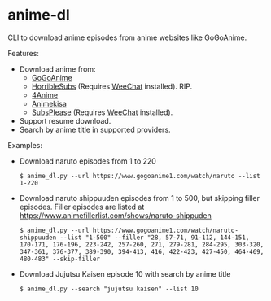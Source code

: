 # anime-dl
CLI to download anime episodes from anime websites like GoGoAnime.

Features:
  - Download anime from:
    - [GoGoAnime]
    - [HorribleSubs] (Requires [WeeChat] installed). RIP.
    - [4Anime]
    - [Animekisa]
    - [SubsPlease] (Requires [WeeChat] installed).
  - Support resume download.
  - Search by anime title in supported providers.

Examples:
  - Download naruto episodes from 1 to 220
    ```console
    $ anime_dl.py --url https://www.gogoanime1.com/watch/naruto --list 1-220
    ```
    
  - Download naruto shippuuden episodes from 1 to 500, but skipping filler episodes. Filler episodes are listed at https://www.animefillerlist.com/shows/naruto-shippuden
    ```console
    $ anime_dl.py --url https://www.gogoanime1.com/watch/naruto-shippuuden --list "1-500" --filler "28, 57-71, 91-112, 144-151, 170-171, 176-196, 223-242, 257-260, 271, 279-281, 284-295, 303-320, 347-361, 376-377, 389-390, 394-413, 416, 422-423, 427-450, 464-469, 480-483" --skip-filler
    ```
  - Download Jujutsu Kaisen episode 10 with search by anime title
    ```console
    $ anime_dl.py --search "jujutsu kaisen" --list 10
    ```
[weechat]: <https://weechat.org>
[GoGoAnime]: <https://www.gogoanime1.com>
[HorribleSubs]: <https://horriblesubs.info>
[4Anime]: <https://4anime.to>
[Animekisa]: <https://animekisa.tv>
[SubsPlease]: <https://subsplease.org>
